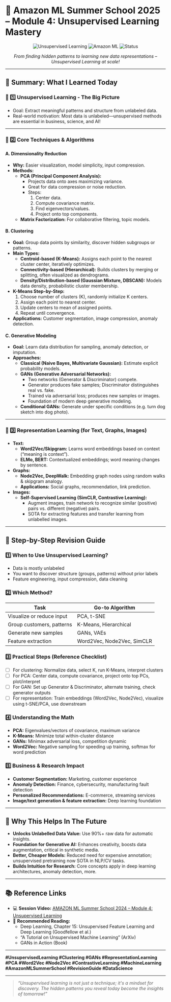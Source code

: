 # 🤖 Amazon ML Summer School 2025 – Module 4: Unsupervised Learning Mastery

<div align="center">

![Unsupervised Learning](https://img.shields.io/badge/Module%204-Unsupervised%20Learning-blue?style=for-the-badge)
![Amazon ML](https://img.shields.io/badge/Learning-Amazon%20ML%20School-orange?style=for-the-badge)
![Status](https://img.shields.io/badge/Status-Completed-brightgreen?style=for-the-badge)

*From finding hidden patterns to learning new data representations – Unsupervised Learning at scale!*

</div>

---

## 📆 Summary: What I Learned Today

### 🌟 1️⃣ **Unsupervised Learning - The Big Picture**
- Goal: Extract meaningful patterns and structure from unlabeled data.
- Real-world motivation: Most data is unlabeled—unsupervised methods are essential in business, science, and AI!

---

### 🌟 2️⃣ **Core Techniques & Algorithms**

#### A. **Dimensionality Reduction**
- **Why:** Easier visualization, model simplicity, input compression.
- **Methods:**
  - **PCA (Principal Component Analysis):**
    - Projects data onto axes maximizing variance.
    - Great for data compression or noise reduction.
    - Steps:
      1. Center data.
      2. Compute covariance matrix.
      3. Find eigenvectors/values.
      4. Project onto top components.
  - **Matrix Factorization:** For collaborative filtering, topic models.

#### B. **Clustering**
- **Goal:** Group data points by similarity, discover hidden subgroups or patterns.
- **Main Types:**
  - **Centroid-based (K-Means):** Assigns each point to the nearest cluster center, iteratively optimizes.
  - **Connectivity-based (Hierarchical):** Builds clusters by merging or splitting, often visualized as dendrograms.
  - **Density/Distribution-based (Gaussian Mixture, DBSCAN):** Models data density, probabilistic cluster membership.
- **K-Means Step-by-Step:**
  1. Choose number of clusters (K), randomly initialize K centers.
  2. Assign each point to nearest center.
  3. Update centers to mean of assigned points.
  4. Repeat until convergence.
- **Applications:** Customer segmentation, image compression, anomaly detection.

#### C. **Generative Modeling**
- **Goal:** Learn data distribution for sampling, anomaly detection, or imputation.
- **Approaches:**
  - **Classical (Naive Bayes, Multivariate Gaussian):** Estimate explicit probability models.
  - **GANs (Generative Adversarial Networks):**
    - Two networks (Generator & Discriminator) compete.
    - Generator produces fake samples; Discriminator distinguishes real vs. fake.
    - Trained via adversarial loss; produces new samples or images.
    - Foundation of modern deep generative modeling.
  - **Conditional GANs:** Generate under specific conditions (e.g. turn dog sketch into dog photo).

---

### 🌟 3️⃣ **Representation Learning (for Text, Graphs, Images)**
- **Text:**
  - **Word2Vec/Skipgram:** Learns word embeddings based on context (“meaning is context”).
  - **ELMo, BERT:** Contextualized embeddings; word meaning changes by sentence.
- **Graphs:**
  - **Node2Vec, DeepWalk:** Embedding graph nodes using random walks & skipgram analogy.
  - **Applications:** Social graphs, recommendation, link prediction.
- **Images:**
  - **Self-Supervised Learning (SimCLR, Contrastive Learning):**
    - Augment images, train network to recognize similar (positive) pairs vs. different (negative) pairs.
    - SOTA for extracting features and transfer learning from unlabelled images.

---

## 🧩 Step-by-Step Revision Guide

### 1️⃣ When to Use Unsupervised Learning?
- Data is mostly unlabeled
- You want to discover structure (groups, patterns) without prior labels
- Feature engineering, input compression, data cleaning

### 2️⃣ Which Method?  
| Task                       | Go-to Algorithm   |
|----------------------------|------------------|
| Visualize or reduce input  | PCA, t-SNE       |
| Group customers, patterns  | K-Means, Hierarchical |
| Generate new samples       | GANs, VAEs       |
| Feature extraction         | Word2Vec, Node2Vec, SimCLR |

### 3️⃣ Practical Steps (Reference Checklist)
- [ ] For clustering: Normalize data, select K, run K-Means, interpret clusters
- [ ] For PCA: Center data, compute covariance, project onto top PCs, plot/interpret
- [ ] For GAN: Set up Generator & Discriminator, alternate training, check generator outputs
- [ ] For representation: Train embeddings (Word2Vec, Node2Vec), visualize using t-SNE/PCA, use downstream

### 4️⃣ Understanding the Math
- **PCA:** Eigenvalues/vectors of covariance, maximum variance
- **K-Means:** Minimize total within-cluster distance
- **GANs:** Minimax adversarial loss, competition dynamic
- **Word2Vec:** Negative sampling for speeding up training, softmax for word prediction

### 5️⃣ Business & Research Impact
- **Customer Segmentation:** Marketing, customer experience
- **Anomaly Detection:** Finance, cybersecurity, manufacturing fault detection
- **Personalized Recommendations:** E-commerce, streaming services
- **Image/text generation & feature extraction:** Deep learning foundation

---

## 🚀 Why This Helps In The Future

- **Unlocks Unlabelled Data Value:** Use 90%+ raw data for automatic insights.
- **Foundation for Generative AI:** Enhances creativity, boosts data augmentation, critical in synthetic media.
- **Better, Cheaper Models:** Reduced need for expensive annotation; unsupervised pretraining now SOTA in NLP/CV tasks.
- **Builds Intuition for Research:** Core concepts apply in deep learning architectures, anomaly detection, more.

---

## 📚 **Reference Links**

- 💻 **Session Video:** [AMAZON ML Summer School 2024 – Module 4: Unsupervised Learning](https://youtu.be/Dfc3xSHEbrk?si=rMbHyMvsT0RVU00v)
- 📖 **Recommended Reading:**
  - Deep Learning, Chapter 15: Unsupervised Feature Learning and Deep Learning (Goodfellow et al.)
  - “A Tutorial on Unsupervised Machine Learning” (ArXiv)
  - GANs in Action (Book)

---

**#UnsupervisedLearning #Clustering #GANs #RepresentationLearning #PCA #Word2Vec #Node2Vec #ContrastiveLearning #MachineLearning #AmazonMLSummerSchool #RevisionGuide #DataScience**

---

> _“Unsupervised learning is not just a technique; it's a mindset for discovery. The hidden patterns you reveal today become the insights of tomorrow!”_
